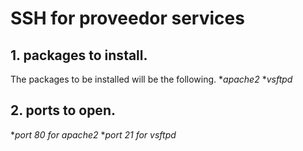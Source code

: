 # SSH for proveedor services

## 1. packages to install.
The packages to be installed will be the following.
*_apache2_
*_vsftpd_
## 2. ports to open.
*_port 80 for apache2_
*_port 21 for vsftpd_

